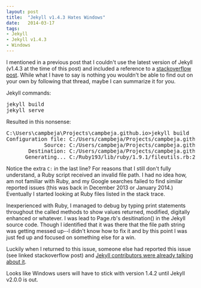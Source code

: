 ```yaml
---
layout: post
title:  "Jekyll v1.4.3 Hates Windows"
date:   2014-03-17
tags:
- Jekyll
- Jekyll v1.4.3
- Windows
---
```


I mentioned in a previous post that I couldn't use the latest version of Jekyll (v1.4.3 at the time of this post) and included a reference to a
[stackoverflow post][so-post]. While what I have to say is nothing you wouldn't be able to find out on your own by following that thread, maybe
I can summarize it for you.

Jekyll commands:
<pre>
jekyll build
jekyll serve
</pre>

Resulted in this nonsense:
<pre>
C:\Users\campbeja\Projects\campbeja.github.io>jekyll build
Configuration file: C:/Users/campbeja/Projects/campbeja.github.io/_config.yml
            Source: C:/Users/campbeja/Projects/campbeja.github.io
       Destination: C:/Users/campbeja/Projects/campbeja.github.io/_site
      Generating... C:/Ruby193/lib/ruby/1.9.1/fileutils.rb:247:in `mkdir': Invalid argument - C:/Users/campbeja/Projects/campbeja.github.io/_site/C: (Errno::EINVAL)
</pre>

Notice the extra <code>C:</code> in the last line? For reasons that I still don't fully understand, a Ruby script received an invalid file path. I had no idea
how, am not familiar with Ruby, and my Google searches failed to find similar reported issues (this was back in December 2013 or January 2014.) Eventually I
started looking at Ruby files listed in the stack trace.

Inexperienced with Ruby, I managed to debug by typing print statements throughout the called methods 
to show values returned, modified, digitally enhanced or whatever. I was lead to Page.rb's desitination() in the Jekyll source code. Though I identified that
it was there that the file path string was getting messed up--I didn't know how to fix it and by this point I was just fed up and focused on something else
for a win.

Luckily when I returned to this issue, someone else had reported this issue (see linked stackoverflow post) and [Jekyll contributors were already talking
about it][gh-issue].

Looks like Windows users will have to stick with version 1.4.2 until Jekyll v2.0.0 is out.

[so-post]: http://stackoverflow.com/questions/21137096/jekyll-error-running-jekyll-serve#
[gh-issue]: https://github.com/jekyll/jekyll/issues/1948
